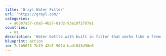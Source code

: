 ```yaml
---
title: 'Grayl Water Filter'
url: 'https://grayl.com/'
categories:
  - a68b7a57-c0a5-4b27-81d2-93a19f2787a1
countries:
  - us
description: 'Water bottle with built in filter that works like a french press. Great for urban and outdoor use.'
blueprint: action
id: 7c7b5673-7b19-42d1-9074-badf043d98e0
---
```

